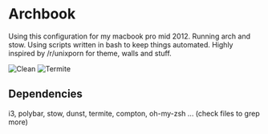 # Archbook

Using this configuration for my macbook pro mid 2012.
Running arch and stow. Using scripts written in bash to keep things automated.
Highly inspired by /r/unixporn for theme, walls and stuff.

![Clean](https://i.imgur.com/iO3nBvb.jpg)
![Termite](https://i.imgur.com/YPNjifU.png)

## Dependencies
i3, polybar, stow, dunst, termite, compton, oh-my-zsh ...
(check files to grep more)
